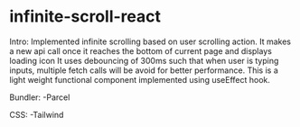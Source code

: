# infinite-scroll-react
Intro:
  Implemented infinite scrolling based on user scrolling action.
  It makes a new api call once it reaches the bottom of current page and displays loading icon
  It uses debouncing of 300ms such that when user is typing inputs, multiple fetch calls will be avoid for better performance.
  This is a light weight functional component implemented using useEffect hook.
 
 Bundler:
  -Parcel
 
 CSS:
  -Tailwind
  
